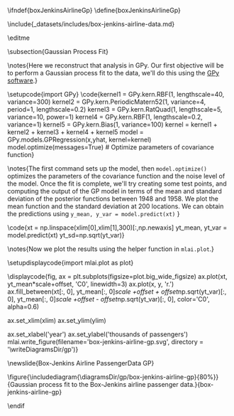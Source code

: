 \ifndef{boxJenkinsAirlineGp}
\define{boxJenkinsAirlineGp}

\include{_datasets/includes/box-jenkins-airline-data.md}

\editme

\subsection{Gaussian Process Fit}

\notes{Here we reconstruct that analysis in GPy. Our first objective will be to perform a Gaussian process fit to the data, we'll do this using the [GPy software](https://github.com/SheffieldML/GPy).}

\setupcode{import GPy}
\code{kernel1 = GPy.kern.RBF(1, lengthscale=40, variance=300)
kernel2 = GPy.kern.PeriodicMatern52(1, variance=4, period=1, lengthscale=0.2)
kernel3 = GPy.kern.RatQuad(1, lengthscale=5, variance=10, power=1)
kernel4 = GPy.kern.RBF(1, lengthscale=0.2, variance=1)
kernel5 = GPy.kern.Bias(1, variance=100)
kernel = kernel1 + kernel2 + kernel3 + kernel4 + kernel5
model = GPy.models.GPRegression(x,yhat, kernel=kernel)
model.optimize(messages=True) # Optimize parameters of covariance function}

\notes{The first command sets up the model, then ```model.optimize()```
optimizes the parameters of the covariance function and the noise level of the model. Once the fit is complete, we'll try creating some test points, and computing the output of the GP model in terms of the mean and standard deviation of the posterior functions between 1948 and 1958. We plot the mean function and the standard deviation at 200 locations. We can obtain the predictions using
```y_mean, y_var = model.predict(xt)```
}

\code{xt = np.linspace(xlim[0],xlim[1],300)[:,np.newaxis]
yt_mean, yt_var = model.predict(xt)
yt_sd=np.sqrt(yt_var)}

\notes{Now we plot the results using the helper function in ```mlai.plot```.}

\setupdisplaycode{import mlai.plot as plot}

\displaycode{fig, ax = plt.subplots(figsize=plot.big_wide_figsize)
ax.plot(xt, yt_mean*scale+offset, 'C0', linewidth=3)
ax.plot(x, y, 'r.')
ax.fill_between(xt[:, 0],
                 yt_mean[:, 0]*scale +offset + offset*np.sqrt(yt_var)[:, 0],
                 yt_mean[:, 0]*scale +offset - offset*np.sqrt(yt_var)[:, 0], color='C0', alpha=0.6)

ax.set_xlim(xlim)
ax.set_ylim(ylim)

ax.set_xlabel('year')
ax.set_ylabel('thousands of passengers')
mlai.write_figure(filename='box-jenkins-airline-gp.svg', 
				  directory = '\writeDiagramsDir/gp')}

\newslide{Box-Jenkins Airline PassengerData GP}

\figure{\includediagram{\diagramsDir/gp/box-jenkins-airline-gp}{80%}}{Gaussian process fit to the Box-Jenkins airline passenger data.}{box-jenkins-airline-gp}

\endif

